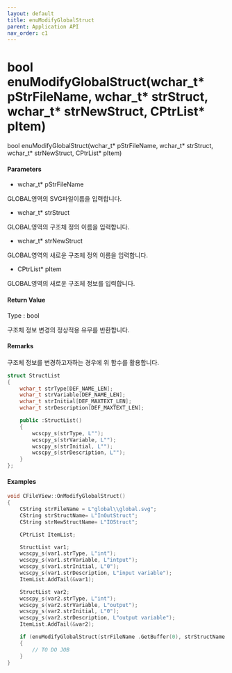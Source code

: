 ```yaml
---
layout: default
title: enuModifyGlobalStruct
parent: Application API
nav_order: c1
---
```

# bool enuModifyGlobalStruct\(wchar\_t\* pStrFileName, wchar\_t\* strStruct, wchar\_t\* strNewStruct, CPtrList\* pItem\)

bool enuModifyGlobalStruct\(wchar\_t\* pStrFileName, wchar\_t\* strStruct, wchar\_t\* strNewStruct, CPtrList\* pItem\)

#### Parameters

* wchar\_t\* pStrFileName

GLOBAL영역의 SVG파일이름을 입력합니다.

* wchar\_t\* strStruct

GLOBAL영역의 구조체 정의 이름을 입력합니다.

* wchar\_t\* strNewStruct

GLOBAL영역의 새로운 구조체 정의 이름을 입력합니다.

* CPtrList\* pItem

GLOBAL영역의 새로운 구조체 정보를 입력합니다.

#### Return Value

Type : bool

구조체 정보 변경의 정상적용 유무를 반환합니다.

#### Remarks

구조체 정보를 변경하고자하는 경우에 위 함수를 활용합니다.

```cpp
struct StructList
{
    wchar_t strType[DEF_NAME_LEN];
    wchar_t strVariable[DEF_NAME_LEN];
    wchar_t strInitial[DEF_MAXTEXT_LEN];
    wchar_t strDescription[DEF_MAXTEXT_LEN];

    public :StructList()
    {
        wcscpy_s(strType, L"");
        wcscpy_s(strVariable, L"");
        wcscpy_s(strInitial, L"");
        wcscpy_s(strDescription, L"");
    }
};
```

#### Examples

```cpp
void CFileView::OnModifyGlobalStruct()
{
    CString strFileName = L"global\\global.svg";
    CString strStructName= L"InOutStruct";
    CString strNewStructName= L"IOStruct";

    CPtrList ItemList;

    StructList var1;
    wcscpy_s(var1.strType, L"int");
    wcscpy_s(var1.strVariable, L"intput");
    wcscpy_s(var1.strInitial, L"0");
    wcscpy_s(var1.strDescription, L"input variable");
    ItemList.AddTail(&var1);

    StructList var2;
    wcscpy_s(var2.strType, L"int");
    wcscpy_s(var2.strVariable, L"output");
    wcscpy_s(var2.strInitial, L"0");
    wcscpy_s(var2.strDescription, L"output variable");
    ItemList.AddTail(&var2);

    if (enuModifyGlobalStruct(strFileName .GetBuffer(0), strStructName.GetBuffer(0), strNewStructName.GetBuffer(0), &ItemList))
    {
        // TO DO JOB
    }
}
```



